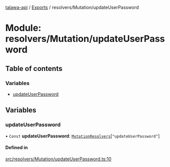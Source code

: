 [talawa-api](../README.md) / [Exports](../modules.md) / resolvers/Mutation/updateUserPassword

# Module: resolvers/Mutation/updateUserPassword

## Table of contents

### Variables

- [updateUserPassword](resolvers_Mutation_updateUserPassword.md#updateuserpassword)

## Variables

### updateUserPassword

• `Const` **updateUserPassword**: [`MutationResolvers`](types_generatedGraphQLTypes.md#mutationresolvers)[``"updateUserPassword"``]

#### Defined in

[src/resolvers/Mutation/updateUserPassword.ts:10](https://github.com/PalisadoesFoundation/talawa-api/blob/de4debc/src/resolvers/Mutation/updateUserPassword.ts#L10)
